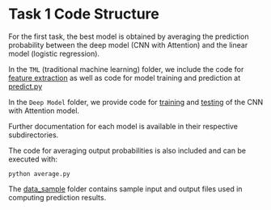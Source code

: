 # Task 1 Code Structure

For the first task, the best model is obtained by averaging the prediction probability between the deep model (CNN with Attention) and the linear model (logistic regression).

In the `TML` (traditional machine learning) folder, we include the code for [feature extraction](https://github.com/sifei/2nd-Social-Media-Mining-for-Health-Applications-Shared-Task-at-AMIA-2017/blob/master/task1/Linear_model/build_feature.py) as well as code for model training and prediction at [predict.py](https://github.com/sifei/2nd-Social-Media-Mining-for-Health-Applications-Shared-Task-at-AMIA-2017/blob/master/task1/Linear_model/predict.py)

In the `Deep Model` folder, we provide code for [training](https://github.com/sifei/2nd-Social-Media-Mining-for-Health-Applications-Shared-Task-at-AMIA-2017/blob/master/task1/Deep%20Model/train.py) and [testing](https://github.com/sifei/2nd-Social-Media-Mining-for-Health-Applications-Shared-Task-at-AMIA-2017/blob/master/task1/Deep%20Model/test.py) of the CNN with Attention model.

Further documentation for each model is available in their respective subdirectories.

The code for averaging output probabilities is also included and can be executed with:
```
python average.py
```

The [data_sample](https://github.com/sifei/2nd-Social-Media-Mining-for-Health-Applications-Shared-Task-at-AMIA-2017/tree/master/task1/data_sample) folder contains sample input and output files used in computing prediction results.
